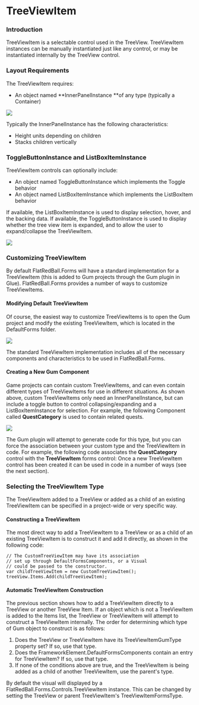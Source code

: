 # TreeViewItem

### Introduction

TreeViewItem is a selectable control used in the TreeView. TreeViewItem instances can be manually instantiated just like any control, or may be instantiated internally by the TreeView control.

### Layout Requirements

The TreeViewItem requires:

* An object named \*\*InnerPanelInstance \*\*of any type (typically a Container)

![](../../../.gitbook/assets/2018-07-img\_5b54f169e076a.png)

Typically the InnerPanelInstance has the following characteristics:

* Height units depending on children
* Stacks children vertically

### ToggleButtonInstance and ListBoxItemInstance

TreeViewItem controls can optionally include:

* An object named ToggleButtonInstance which implements the Toggle behavior
* An object named ListBoxItemInstance which implements the ListBoxItem behavior

If available, the ListBoxItemInstance is used to display selection, hover, and the backing data. If available, the ToggleButtonInstance is used to display whether the tree view item is expanded, and to allow the user to expand/collapse the TreeViewItem.

![](../../../.gitbook/assets/2018-07-img\_5b57f6fc53610.png)

### Customizing TreeViewItem

By default FlatRedBall.Forms will have a standard implementation for a TreeViewItem (this is added to Gum projects through the Gum plugin in Glue). FlatRedBall.Forms provides a number of ways to customize TreeViewItems.

#### Modifying Default TreeViewItem

Of course, the easiest way to customize TreeViewItems is to open the Gum project and modify the existing TreeViewItem, which is located in the DefaultForms folder.

![](../../../.gitbook/assets/2018-09-img\_5ba6b9e189dcb.png)

The standard TreeViewItem implementation includes all of the necessary components and characteristics to be used in FlatRedBall.Forms.

#### Creating a New Gum Component

Game projects can contain custom TreeViewItems, and can even contain different types of TreeViewItems for use in different situations. As shown above, custom TreeViewItems only need an InnerPanelInstance, but can include a toggle button to control collapsing/expanding and a ListBoxItemInstance for selection. For example, the following Component called **QuestCategory** is used to contain related quests.

![](../../../.gitbook/assets/2018-09-img\_5ba6bdbb007fc.png)

The Gum plugin will attempt to generate code for this type, but you can force the association between your custom type and the TreeViewItem in code. For example, the following code associates the **QuestCategory** control with the **TreeViewItem** forms control: Once a new TreeViewItem control has been created it can be used in code in a number of ways (see the next section).

### Selecting the TreeViewItem Type

The TreeViewItem added to a TreeView or added as a child of an existing TreeViewItem can be specified in a project-wide or very specific way.

#### Constructing a TreeViewItem

The most direct way to add a TreeViewItem to a TreeView or as a child of an existing TreeViewItem is to construct it and add it directly, as shown in the following code:

```lang:c#
// The CustomTreeViewItem may have its association
// set up through DefaultFormsComponents, or a Visual
// could be passed to the constructor.
var childTreeViewItem = new CustomTreeViewItem(); 
treeView.Items.Add(childTreeViewItem);
```

#### Automatic TreeViewItem Construction

The previous section shows how to add a TreeViewItem directly to a TreeView or another TreeView Item. If an object which is not a TreeViewItem is added to the Items list, the TreeView or TreeViewItem will attempt to construct a TreeViewItem internally. The order for determining which type of Gum object to construct is as follows:

1. Does the TreeView or TreeViewItem have its TreeViewItemGumType property set? If so, use that type.
2. Does the FrameworkElement.DefaultFormsComponents contain an entry for TreeViewItem? If so, use that type.
3. If none of the conditions above are true, and the TreeViewItem is being added as a child of another TreeViewItem, use the parent's type.

By default the visual will displayed by a FlatRedBall.Forms.Controls.TreeViewItem instance. This can be changed by setting the TreeView or parent TreeViewItem's TreeViewItemFormsType.
